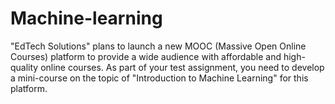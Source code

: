 # Machine-learning
"EdTech Solutions" plans to launch a new MOOC (Massive Open Online Courses) platform to provide a wide audience with affordable and high-quality online courses. As part of your test assignment, you need to develop a mini-course on the topic of "Introduction to Machine Learning" for this platform.
